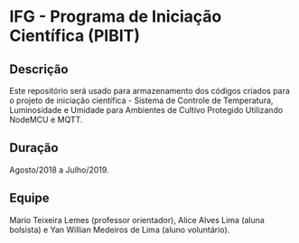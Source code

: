 # IFG - Programa de Iniciação Científica (PIBIT)

## Descrição 
Este repositório será usado para armazenamento dos códigos criados para o projeto de iniciação científica - Sistema de Controle de Temperatura, Luminosidade e Umidade para Ambientes de Cultivo Protegido Utilizando NodeMCU e MQTT.

## Duração
Agosto/2018 a Julho/2019.

## Equipe 
Mario Teixeira Lemes (professor orientador), Alice Alves Lima (aluna bolsista) e Yan Willian Medeiros de Lima (aluno voluntário).
